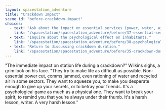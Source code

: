 ```yaml
---
layout: spacestation_adventure
title: "Crackdown Impact"
scene_id: "before-crackdown-impact"
choices:
  - text: "Ask about the impact on essential services (power, water, air)."
    link: "/spacestation/spacestation_adventure/before/37-essential-services-impact"
  - text: "Inquire about the psychological effect on inhabitants."
    link: "/spacestation/spacestation_adventure/before/38-psychological-impact"
  - text: "Return to discussing crackdown duration."
    link: "/spacestation/spacestation_adventure/before/35-crackdown-duration"
---
```


"The immediate impact on station life during a crackdown?" Wilkins sighs, a grim look on his face. "They try to make life as difficult as possible. Non-essential power cut, comms jammed, even rationing of water and recycled air in some sectors. They want to squeeze you, to make you desperate enough to give up your secrets, or to betray your friends. It's a psychological game as much as a physical one. They want to break your spirit, to remind you that you're always under their thumb. It's a harsh lesson, writer. A very harsh lesson."
